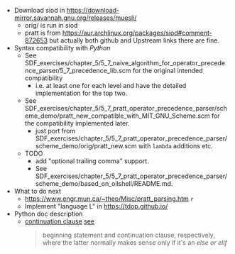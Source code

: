 - Download siod in https://download-mirror.savannah.gnu.org/releases/muesli/
  - orig/ is run in siod
  - pratt is from https://aur.archlinux.org/packages/siod#comment-872653 but actually both github and Upstream links there are fine.
- Syntax compatibility with *Python*
  - See SDF_exercises/chapter_5/5_7_naive_algorithm_for_operator_precedence_parser/5_7_precedence_lib.scm for the original intended compatibility
    - i.e. at least one for each level and have the detailed implementation for the top two.
  - See SDF_exercises/chapter_5/5_7_pratt_operator_precedence_parser/scheme_demo/pratt_new_compatible_with_MIT_GNU_Scheme.scm for the compatibility implemented later.
    - just port from SDF_exercises/chapter_5/5_7_pratt_operator_precedence_parser/scheme_demo/orig/pratt_new.scm with `lambda` additions etc.
  - TODO
    - add "optional trailing comma" support.
    - See SDF_exercises/chapter_5/5_7_pratt_operator_precedence_parser/scheme_demo/based_on_oilshell/README.md.
- What to do next
  - https://www.engr.mun.ca/~theo/Misc/pratt_parsing.htm `r`
  - Implement "language L" in https://tdop.github.io/
- Python doc description
  - [continuation clause](https://docs.python.org/3/reference/compound_stmts.html#grammar-token-python-grammar-parameter_list) [see](https://web.archive.org/web/20250130172238/https://elhacker.info/manuales/OReilly%204%20GB%20Collection/O'Reilly%20-%20Python%20Cookbook.pdf)
    > beginning statement and continuation clause, respectively, where the latter normally makes sense only if it's an *else or elif*